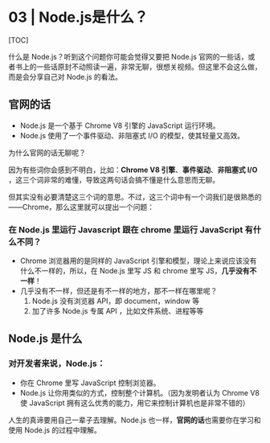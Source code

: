 # 03 | Node.js是什么？

[TOC]

什么是 Node.js？听到这个问题你可能会觉得又要把 Node.js 官网的一些话，或者书上的一些话原封不动照读一遍，非常无聊，很想关视频。但这里不会这么做，而是会分享自己对 Node.js 的看法。

## 官网的话

- Node.js 是一个基于 Chrome V8 引擎的 JavaScript 运行环境。
- Node.js 使用了一个事件驱动、非阻塞式 I/O 的模型，使其轻量又高效。

为什么官网的话无聊呢？

因为有些词你会感到不明白，比如：**Chrome V8 引擎**、**事件驱动**、**非阻塞式 I/O** ，这三个词非常的难懂，导致这两句话会搞不懂是什么意思而无聊。

但其实没有必要清楚这三个词的意思。不过，这三个词中有一个词我们是很熟悉的——Chrome，那么这里就可以提出一个问题：

### 在 Node.js 里运行 Javascript 跟在 chrome 里运行 JavaScript 有什么不同？

- Chrome 浏览器用的是同样的 JavaScript 引擎和模型，理论上来说应该没有什么不一样的，所以，在 Node.js 里写 JS 和 chrome 里写 JS，**几乎没有不一样**！
- 几乎没有不一样，但还是有不一样的地方，那不一样在哪里呢？
  1. Node.js 没有浏览器 API，即 document，window 等
  2. 加了许多 Node.js 专属 API ，比如文件系统、进程等等

## Node.js 是什么

### 对开发者来说，Node.js：

- 你在 Chrome 里写 JavaScript 控制浏览器。
- Node.js 让你用类似的方式，控制整个计算机。（因为发明者认为 Chrome V8 使 JavaScript 拥有这么优秀的能力，用它来控制计算机也是非常不错的）



人生的真谛要用自己一辈子去理解。Node.js 也一样，**官网的话**也需要你在学习和使用 Node.js 的过程中理解。

